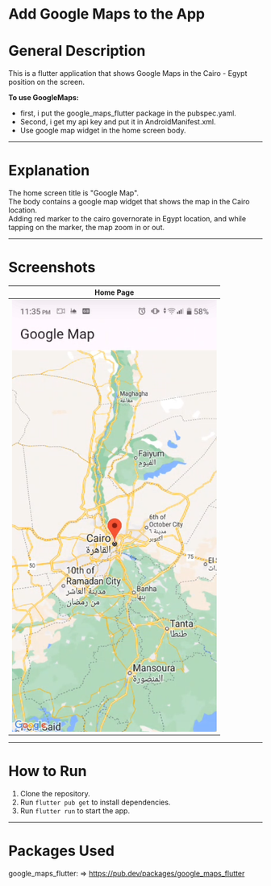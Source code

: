 # Add Google Maps to the App

# General Description

This is a flutter application that shows Google Maps in the Cairo - Egypt position on
the screen.

**To use GoogleMaps:**

- first, i put the google_maps_flutter package in the pubspec.yaml.
- Second, i get my api key and put it in AndroidManifest.xml.
- Use google map widget in the home screen body.
  
--------------------------------

# Explanation

The home screen title is "Google Map".                                                      
The body contains a google map widget that shows the map in the Cairo location.                                                                 
Adding red marker to the cairo governorate in Egypt location, and while tapping on the marker, the
map zoom in or out.             

----------------------

# Screenshots

| Home Page                               |                                                   
|-----------------------------------------|
| ![Google Maps](screen_output.png)       |                                                   

-----------------------------------------

# How to Run

1. Clone the repository.
2. Run `flutter pub get` to install dependencies.
3. Run `flutter run` to start the app.

----------------------------

# Packages Used

google_maps_flutter: => https://pub.dev/packages/google_maps_flutter
